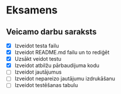 # Eksamens
## Veicamo darbu saraksts
- [x] Izveidot testa failu
- [x] Izveidot README.md failu un to rediģēt
- [x] Uzsākt veidot testu
- [x] Izveidot atbilžu pārbaudijuma kodu
- [ ] Izveidot jautājumus
- [ ] Izveidot nepareizo jautājumu izdrukāšanu
- [ ] Izveidot testēšanas tabulu

